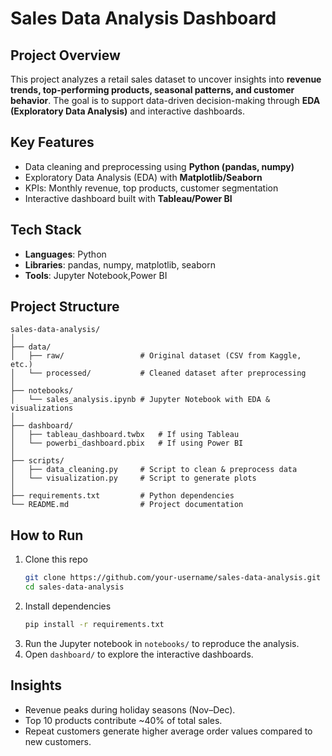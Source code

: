# Sales Data Analysis Dashboard

## Project Overview
This project analyzes a retail sales dataset to uncover insights into **revenue trends, top-performing products, seasonal patterns, and customer behavior**. The goal is to support data-driven decision-making through **EDA (Exploratory Data Analysis)** and interactive dashboards.

## Key Features
- Data cleaning and preprocessing using **Python (pandas, numpy)**
- Exploratory Data Analysis (EDA) with **Matplotlib/Seaborn**
- KPIs: Monthly revenue, top products, customer segmentation
- Interactive dashboard built with **Tableau/Power BI**

## Tech Stack
- **Languages**: Python
- **Libraries**: pandas, numpy, matplotlib, seaborn
- **Tools**: Jupyter Notebook,Power BI


## Project Structure
```
sales-data-analysis/
│
├── data/
│   ├── raw/                 # Original dataset (CSV from Kaggle, etc.)
│   └── processed/           # Cleaned dataset after preprocessing
│
├── notebooks/
│   └── sales_analysis.ipynb # Jupyter Notebook with EDA & visualizations
│
├── dashboard/
│   ├── tableau_dashboard.twbx   # If using Tableau
│   └── powerbi_dashboard.pbix   # If using Power BI
│
├── scripts/
│   ├── data_cleaning.py     # Script to clean & preprocess data
│   └── visualization.py     # Script to generate plots
│
├── requirements.txt         # Python dependencies
└── README.md                # Project documentation
```

## How to Run
1. Clone this repo
   ```bash
   git clone https://github.com/your-username/sales-data-analysis.git
   cd sales-data-analysis
   ```
2. Install dependencies
   ```bash
   pip install -r requirements.txt
   ```
3. Run the Jupyter notebook in `notebooks/` to reproduce the analysis.
4. Open `dashboard/` to explore the interactive dashboards.

## Insights
- Revenue peaks during holiday seasons (Nov–Dec).
- Top 10 products contribute ~40% of total sales.
- Repeat customers generate higher average order values compared to new customers.
